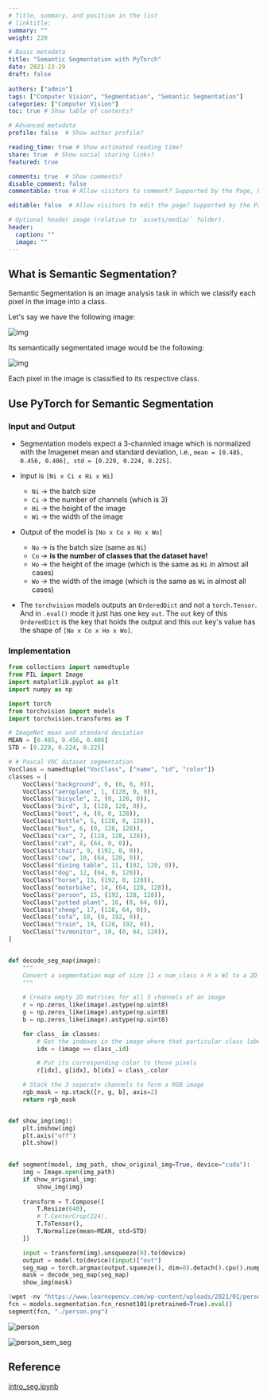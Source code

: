 ```yaml
---
# Title, summary, and position in the list
# linktitle: 
summary: ""
weight: 220

# Basic metadata
title: "Semantic Segmentation with PyTorch"
date: 2021-23-29
draft: false
 
authors: ["admin"]
tags: ["Computer Vision", "Segmentation", "Semantic Segmentation"]
categories: ["Computer Vision"]
toc: true # Show table of contents?

# Advanced metadata
profile: false  # Show author profile?

reading_time: true # Show estimated reading time?
share: true  # Show social sharing links?
featured: true

comments: true  # Show comments?
disable_comment: false
commentable: true # Allow visitors to comment? Supported by the Page, Post, and Docs content types.

editable: false  # Allow visitors to edit the page? Supported by the Page, Post, and Docs content types.

# Optional header image (relative to `assets/media/` folder).
header:
  caption: ""
  image: ""
---
```


## What is Semantic Segmentation?

Semantic Segmentation is an image analysis task in which we classify each pixel in the image into a class.

Let's say we have the following image:

![img](https://raw.githubusercontent.com/EckoTan0804/upic-repo/master/uPic/index3.png)

Its semantically segmentated image would be the following:

![img](https://raw.githubusercontent.com/EckoTan0804/upic-repo/master/uPic/index4.png)

Each pixel in the image is classified to its respective class.

## Use PyTorch for Semantic Segmentation

### Input and Output

- Segmentation models expect a 3-channled image which is normalized with the Imagenet mean and standard deviation, i.e.,
  `mean = [0.485, 0.456, 0.406], std = [0.229, 0.224, 0.225]`.

- Input is `[Ni x Ci x Hi x Wi]`
  - `Ni` -> the batch size
  - `Ci` -> the number of channels (which is 3)
  - `Hi` -> the height of the image
  - `Wi` -> the width of the image

- Output of the model is `[No x Co x Ho x Wo]`
  - `No` -> is the batch size (same as `Ni`)
  - `Co` -> **is the number of classes that the dataset have!**
  - `Ho` -> the height of the image (which is the same as `Hi` in almost all cases)
  - `Wo` -> the width of the image (which is the same as `Wi` in almost all cases)
- The `torchvision` models outputs an `OrderedDict` and not a `torch.Tensor`.
  And in `.eval()` mode it just has one key `out`. The `out` key of this `OrderedDict` is the key that holds the output and this `out` key's value has the shape of `[No x Co x Ho x Wo]`.

### Implementation

```python
from collections import namedtuple
from PIL import Image
import matplotlib.pyplot as plt
import numpy as np

import torch
from torchvision import models
import torchvision.transforms as T

# ImageNet mean and standard deviation
MEAN = [0.485, 0.456, 0.406]
STD = [0.229, 0.224, 0.225]

# # Pascal VOC dataset segmentation
VocClass = namedtuple("VocClass", ["name", "id", "color"])
classes = [
    VocClass("background", 0, (0, 0, 0)),
    VocClass("aeroplane", 1, (128, 0, 0)),
    VocClass("bicycle", 2, (0, 128, 0)),
    VocClass("bird", 3, (128, 128, 0)),
    VocClass("boat", 4, (0, 0, 128)),
    VocClass("bottle", 5, (128, 0, 128)),
    VocClass("bus", 6, (0, 128, 128)),
    VocClass("car", 7, (128, 128, 128)),
    VocClass("cat", 8, (64, 0, 0)),
    VocClass("chair", 9, (192, 0, 0)),
    VocClass("cow", 10, (64, 128, 0)),
    VocClass("dining table", 11, (192, 128, 0)),
    VocClass("dog", 12, (64, 0, 128)),
    VocClass("horse", 13, (192, 0, 128)),
    VocClass("motorbike", 14, (64, 128, 128)),
    VocClass("person", 15, (192, 128, 128)),
    VocClass("potted plant", 16, (0, 64, 0)),
    VocClass("sheep", 17, (128, 64, 0)),
    VocClass("sofa", 18, (0, 192, 0)),
    VocClass("train", 19, (128, 192, 0)),
    VocClass("tv/monitor", 10, (0, 64, 128)),
]


def decode_seg_map(image):
    """
    Convert a segmentation map of size [1 x num_class x H x W] to a 2D RGB image
    """
    
    # Create empty 2D matrices for all 3 channels of an image
    r = np.zeros_like(image).astype(np.uint8)
    g = np.zeros_like(image).astype(np.uint8)
    b = np.zeros_like(image).astype(np.uint8)

    for class_ in classes:
        # Get the indexes in the image where that particular class label is present
        idx = (image == class_.id)

        # Put its corresponding color to those pixels
        r[idx], g[idx], b[idx] = class_.color

    # Stack the 3 seperate channels to form a RGB image
    rgb_mask = np.stack([r, g, b], axis=2)
    return rgb_mask


def show_img(img):
    plt.imshow(img)
    plt.axis("off")
    plt.show()
    

def segment(model, img_path, show_original_img=True, device="cuda"):
    img = Image.open(img_path)
    if show_original_img:
        show_img(img)
    
    transform = T.Compose([
        T.Resize(640),
        # T.CenterCrop(224),
        T.ToTensor(),
        T.Normalize(mean=MEAN, std=STD)
    ])

    input = transform(img).unsqueeze(0).to(device)
    output = model.to(device)(input)["out"]
    seg_map = torch.argmax(output.squeeze(), dim=0).detach().cpu().numpy()
    mask = decode_seg_map(seg_map)
    show_img(mask)
```

```python
!wget -nv "https://www.learnopencv.com/wp-content/uploads/2021/01/person-segmentation.jpeg" -O person.png
fcn = models.segmentation.fcn_resnet101(pretrained=True).eval()
segment(fcn, "./person.png")
```

![person](https://raw.githubusercontent.com/EckoTan0804/upic-repo/master/uPic/person.png)

![person_sem_seg](https://raw.githubusercontent.com/EckoTan0804/upic-repo/master/uPic/person_sem_seg.png)

## Reference

[intro_seg.ipynb](https://colab.research.google.com/github/spmallick/learnopencv/blob/master/PyTorch-Segmentation-torchvision/intro-seg.ipynb#scrollTo=5GA_GNohUHnR&uniqifier=1)

